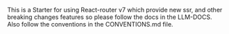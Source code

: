 This is a Starter for using React-router v7  which provide new ssr, and other breaking changes features so please follow the docs in the LLM-DOCS.
Also follow the conventions in the CONVENTIONS.md file.
